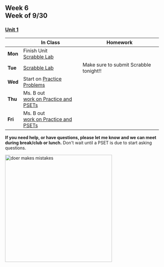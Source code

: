 ## Week 6 <br>Week of 9/30  

### [Unit 1](/apcsp/curriculum/1)  

  |       |In Class               |Homework   |
  |-------|---------              |---------  |
  |**Mon**|Finish Unit<br>[Scrabble Lab](https://cs50.harvard.edu/ap/2024/curriculum/x/labs/2/) | |
  |**Tue**|[Scrabble Lab](https://cs50.harvard.edu/ap/2024/curriculum/x/labs/2/) |Make sure to submit Scrabble tonight!! |
  |**Wed**|Start on [Practice Problems](https://cs50.harvard.edu/ap/2024/problems/2/) | |
  |**Thu**|Ms. B out<br>[work on Practice and PSETs](https://candib80.github.io/apcsp/curriculum/1/#practice--problems) | |
  |**Fri**|Ms. B out<br>[work on Practice and PSETs](https://candib80.github.io/apcsp/curriculum/1/#practice--problems) | |

  **If you need help, or have questions, please let me know and we can meet during break/club or lunch.** Don't wait until a PSET is due to start asking questions.

<img src="https://pbs.twimg.com/media/DpkBAHyXUAAZgbi.jpg" alt="doer makes mistakes" height="350">

<meta http-equiv="refresh" content="300"/>